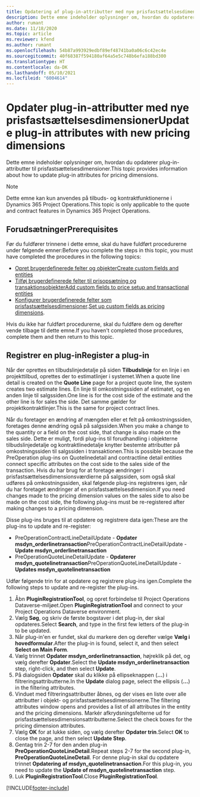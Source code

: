 ```yaml
---
title: Opdatering af plug-in-attributter med nye prisfastsættelsesdimensioner
description: Dette emne indeholder oplysninger om, hvordan du opdaterer plug-in-attributter til prisfastsættelsesdimensioner.
author: rumant
ms.date: 11/18/2020
ms.topic: article
ms.reviewer: kfend
ms.author: rumant
ms.openlocfilehash: 54b87a993929edbf89ef48741ba0a06c6c42ec4e
ms.sourcegitcommit: 40f68387f594180af64a5e5c748b6efa188bd300
ms.translationtype: HT
ms.contentlocale: da-DK
ms.lasthandoff: 05/10/2021
ms.locfileid: "6004614"
---
```

# <a name="update-plug-in-attributes-with-new-pricing-dimensions"></a><span data-ttu-id="eab9d-103">Opdater plug-in-attributter med nye prisfastsættelsesdimensioner</span><span class="sxs-lookup"><span data-stu-id="eab9d-103">Update plug-in attributes with new pricing dimensions</span></span>

<span data-ttu-id="eab9d-104">Dette emne indeholder oplysninger om, hvordan du opdaterer plug-in-attributter til prisfastsættelsesdimensioner.</span><span class="sxs-lookup"><span data-stu-id="eab9d-104">This topic provides information about how to update plug-in attributes for pricing dimensions.</span></span>

> [!NOTE]
> <span data-ttu-id="eab9d-105">Dette emne kan kun anvendes på tilbuds- og kontraktfunktionerne i Dynamics 365 Project Operations.</span><span class="sxs-lookup"><span data-stu-id="eab9d-105">This topic is only applicable to the quote and contract features in Dynamics 365 Project Operations.</span></span>

## <a name="prerequisites"></a><span data-ttu-id="eab9d-106">Forudsætninger</span><span class="sxs-lookup"><span data-stu-id="eab9d-106">Prerequisites</span></span>
<span data-ttu-id="eab9d-107">Før du fuldfører trinnene i dette emne, skal du have fuldført procedurerne under følgende emner:</span><span class="sxs-lookup"><span data-stu-id="eab9d-107">Before you complete the steps in this topic, you must have completed the procedures in the following topics:</span></span>

  - [<span data-ttu-id="eab9d-108">Opret brugerdefinerede felter og objekter</span><span class="sxs-lookup"><span data-stu-id="eab9d-108">Create custom fields and entities</span></span>](create-custom-fields-entities-pricing-dimensions.md) 
  - [<span data-ttu-id="eab9d-109">Tilføj brugerdefinerede felter til prisopsætning og transaktionsobjekter</span><span class="sxs-lookup"><span data-stu-id="eab9d-109">Add custom fields to price setup and transactional entities</span></span>](add-custom-fields-price-setup-transactional-entities.md)
  - <span data-ttu-id="eab9d-110">[Konfigurer brugerdefinerede felter som prisfastsættelsesdimensioner](set-up-custom-fields-pricing-dimensions.md).</span><span class="sxs-lookup"><span data-stu-id="eab9d-110">[Set up custom fields as pricing dimensions](set-up-custom-fields-pricing-dimensions.md).</span></span> 
  
<span data-ttu-id="eab9d-111">Hvis du ikke har fuldført procedurerne, skal du fuldføre dem og derefter vende tilbage til dette emne.</span><span class="sxs-lookup"><span data-stu-id="eab9d-111">If you haven't completed those procedures, complete them and then return to this topic.</span></span>

## <a name="register-a-plug-in"></a><span data-ttu-id="eab9d-112">Registrer en plug-in</span><span class="sxs-lookup"><span data-stu-id="eab9d-112">Register a plug-in</span></span>
<span data-ttu-id="eab9d-113">Når der oprettes en tilbudslinjedetalje på siden **Tilbudslinje** for en linje i en projekttilbud, oprettes der to estimatlinjer i systemet.</span><span class="sxs-lookup"><span data-stu-id="eab9d-113">When a quote line detail is created on the **Quote Line** page for a project quote line, the system creates two estimate lines.</span></span> <span data-ttu-id="eab9d-114">En linje til omkostningssiden af estimatet, og en anden linje til salgssiden.</span><span class="sxs-lookup"><span data-stu-id="eab9d-114">One line is for the cost side of the estimate and the other line is for sales the side.</span></span> <span data-ttu-id="eab9d-115">Det samme gælder for projektkontraktlinjer.</span><span class="sxs-lookup"><span data-stu-id="eab9d-115">This is the same  for project contract lines.</span></span>

<span data-ttu-id="eab9d-116">Når du foretager en ændring af mængden eller et felt på omkostningssiden, foretages denne ændring også på salgssiden.</span><span class="sxs-lookup"><span data-stu-id="eab9d-116">When you make a change to the quantity or a field on the cost side, that change is also made on the sales side.</span></span> <span data-ttu-id="eab9d-117">Dette er muligt, fordi plug-ins til forudhandling i objekterne tilbudslinjedetalje og kontraktlinedetalje knytter bestemte attributter på omkostningssiden til salgssiden i transaktionen.</span><span class="sxs-lookup"><span data-stu-id="eab9d-117">This is possible because the PreOperation plug-ins on Quotelinedetail and contractline detail entities connect specific attributes on the cost side to the sales side of the transaction.</span></span> <span data-ttu-id="eab9d-118">Hvis du har brug for at foretage ændringer i prisfastsættelsesdimensionsværdierne på salgssiden, som også skal udføres på omkostningssiden, skal følgende plug-ins registreres igen, når du har foretaget ændringer af en prisfastsættelsesdimension.</span><span class="sxs-lookup"><span data-stu-id="eab9d-118">If you need changes made to the pricing dimension values on the sales side to also be made on the cost side, the following plug-ins must be re-registered after making changes to a pricing dimension.</span></span>

<span data-ttu-id="eab9d-119">Disse plug-ins bruges til at opdatere og registrere data igen:</span><span class="sxs-lookup"><span data-stu-id="eab9d-119">These are the plug-ins to update and re-register:</span></span>

- <span data-ttu-id="eab9d-120">PreOperationContractLineDetailUpdate - **Opdater msdyn_orderlinetransaction**</span><span class="sxs-lookup"><span data-stu-id="eab9d-120">PreOperationContractLineDetailUpdate - **Update msdyn_orderlinetransaction**</span></span>
- <span data-ttu-id="eab9d-121">PreOperationQuoteLineDetailUpdate - **Opdaterer msdyn_quotelinetransaction**</span><span class="sxs-lookup"><span data-stu-id="eab9d-121">PreOperationQuoteLineDetailUpdate - **Updates msdyn_quotelinetransaction**</span></span>

<span data-ttu-id="eab9d-122">Udfør følgende trin for at opdatere og registrere plug-ins igen.</span><span class="sxs-lookup"><span data-stu-id="eab9d-122">Complete the following steps to update and re-register the plug-ins.</span></span>

1. <span data-ttu-id="eab9d-123">Åbn **PluginRegistrationTool**, og opret forbindelse til Project Operations Dataverse-miljøet.</span><span class="sxs-lookup"><span data-stu-id="eab9d-123">Open **PluginRegistrationTool** and connect to your Project Operations Dataverse environment.</span></span>
2. <span data-ttu-id="eab9d-124">Vælg **Søg**, og skriv de første bogstaver i det plug-in, der skal opdateres.</span><span class="sxs-lookup"><span data-stu-id="eab9d-124">Select **Search**, and type in the first few letters of the plug-in to be updated.</span></span>
3. <span data-ttu-id="eab9d-125">Når plug-in'en er fundet, skal du markere den og derefter vælge **Vælg i hovedformular**.</span><span class="sxs-lookup"><span data-stu-id="eab9d-125">After the plug-in is found, select it, and then select **Select on Main Form**.</span></span>
4. <span data-ttu-id="eab9d-126">Vælg trinnet **Opdater msdyn_orderlinetransaction**, højreklik på det, og vælg derefter **Opdater**.</span><span class="sxs-lookup"><span data-stu-id="eab9d-126">Select the **Update msdyn_orderlinetransaction** step, right-click, and then select **Update**.</span></span>
5. <span data-ttu-id="eab9d-127">På dialogsiden **Opdater** skal du klikke på ellipseknappen (**...**) i filtreringsattributterne.</span><span class="sxs-lookup"><span data-stu-id="eab9d-127">In the **Update** dialog page, select the ellipsis (**...**) in the filtering attributes.</span></span>
6. <span data-ttu-id="eab9d-128">Vinduet med filtreringsattributter åbnes, og der vises en liste over alle attributter i objekt- og prisfastsættelsesdimensionerne.</span><span class="sxs-lookup"><span data-stu-id="eab9d-128">The filtering attributes window opens and provides a list of all attributes in the entity and the pricing dimensions.</span></span> <span data-ttu-id="eab9d-129">Markér afkrydsningsfelterne ud for prisfastsættelsesdimensionsattributterne.</span><span class="sxs-lookup"><span data-stu-id="eab9d-129">Select the check boxes for the pricing dimension attributes.</span></span>
7. <span data-ttu-id="eab9d-130">Vælg **OK** for at lukke siden, og vælg derefter **Opdater trin**.</span><span class="sxs-lookup"><span data-stu-id="eab9d-130">Select **OK** to close the page, and then select **Update Step**.</span></span>
8. <span data-ttu-id="eab9d-131">Gentag trin 2-7 for den anden plug-in **PreOperationQuoteLineDetail**.</span><span class="sxs-lookup"><span data-stu-id="eab9d-131">Repeat steps 2-7 for the second plug-in, **PreOperationQuoteLineDetail**.</span></span> <span data-ttu-id="eab9d-132">For denne plug-in skal du opdatere trinnet **Opdatering af msdyn_quotelinetransaction**.</span><span class="sxs-lookup"><span data-stu-id="eab9d-132">For this plug-in, you need to update the **Update of msdyn_quotelinetransaction** step.</span></span>
9. <span data-ttu-id="eab9d-133">Luk **PluginRegistrationTool**.</span><span class="sxs-lookup"><span data-stu-id="eab9d-133">Close **PluginRegistrationTool**.</span></span>


[!INCLUDE[footer-include](../includes/footer-banner.md)]